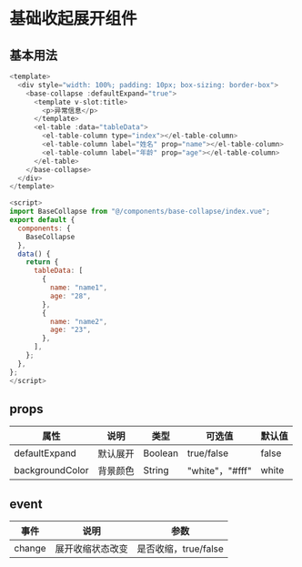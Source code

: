 # 基础收起展开组件

## 基本用法

```javascript
<template>
  <div style="width: 100%; padding: 10px; box-sizing: border-box">
    <base-collapse :defaultExpand="true">
      <template v-slot:title>
        <p>异常信息</p>
      </template>
      <el-table :data="tableData">
        <el-table-column type="index"></el-table-column>
        <el-table-column label="姓名" prop="name"></el-table-column>
        <el-table-column label="年龄" prop="age"></el-table-column>
      </el-table>
    </base-collapse>
  </div>
</template>

<script>
import BaseCollapse from "@/components/base-collapse/index.vue";
export default {
  components: {
    BaseCollapse
  },
  data() {
    return {
      tableData: [
        {
          name: "name1",
          age: "28",
        },
        {
          name: "name2",
          age: "23",
        },
      ],
    };
  },
};
</script>

```

## props

| 属性            | 说明     | 类型    | 可选值          | 默认值 |
| --------------- | -------- | ------- | --------------- | ------ |
| defaultExpand   | 默认展开 | Boolean | true/false      | false  |
| backgroundColor | 背景颜色 | String  | "white"，"#fff" | white  |

## event

| 事件   | 说明             | 参数                 |
| ------ | ---------------- | -------------------- |
| change | 展开收缩状态改变 | 是否收缩，true/false |
